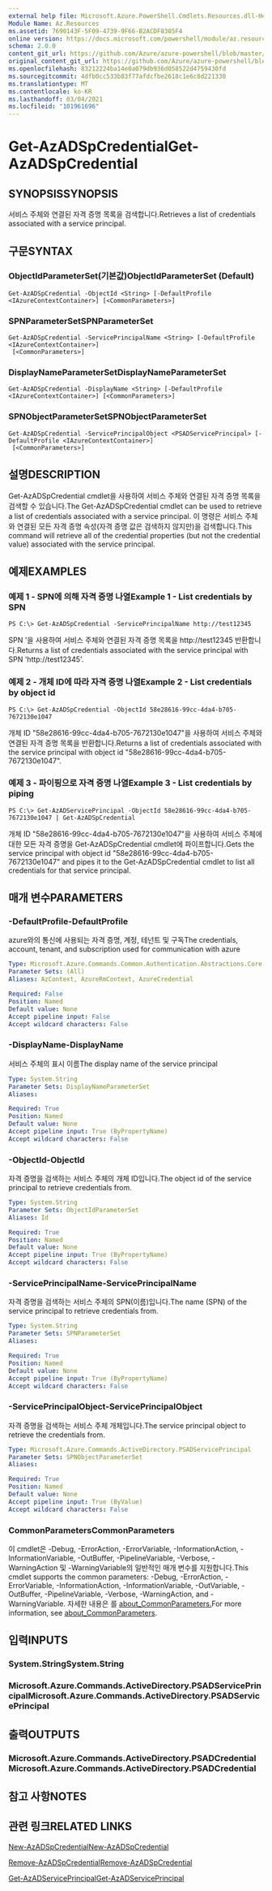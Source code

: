 ```yaml
---
external help file: Microsoft.Azure.PowerShell.Cmdlets.Resources.dll-Help.xml
Module Name: Az.Resources
ms.assetid: 7690143F-5F09-4739-9F66-B2ACDF8305F4
online version: https://docs.microsoft.com/powershell/module/az.resources/get-azadspcredential
schema: 2.0.0
content_git_url: https://github.com/Azure/azure-powershell/blob/master/src/Resources/Resources/help/Get-AzADSpCredential.md
original_content_git_url: https://github.com/Azure/azure-powershell/blob/master/src/Resources/Resources/help/Get-AzADSpCredential.md
ms.openlocfilehash: 83212224ba14e0a079db936d058522d4759430fd
ms.sourcegitcommit: 4dfb0cc533b83f77afdcfbe2618c1e6c8d221330
ms.translationtype: MT
ms.contentlocale: ko-KR
ms.lasthandoff: 03/04/2021
ms.locfileid: "101961696"
---
```

# <span data-ttu-id="8a14c-101">Get-AzADSpCredential</span><span class="sxs-lookup"><span data-stu-id="8a14c-101">Get-AzADSpCredential</span></span>

## <span data-ttu-id="8a14c-102">SYNOPSIS</span><span class="sxs-lookup"><span data-stu-id="8a14c-102">SYNOPSIS</span></span>
<span data-ttu-id="8a14c-103">서비스 주체와 연결된 자격 증명 목록을 검색합니다.</span><span class="sxs-lookup"><span data-stu-id="8a14c-103">Retrieves a list of credentials associated with a service principal.</span></span>

## <span data-ttu-id="8a14c-104">구문</span><span class="sxs-lookup"><span data-stu-id="8a14c-104">SYNTAX</span></span>

### <span data-ttu-id="8a14c-105">ObjectIdParameterSet(기본값)</span><span class="sxs-lookup"><span data-stu-id="8a14c-105">ObjectIdParameterSet (Default)</span></span>
```
Get-AzADSpCredential -ObjectId <String> [-DefaultProfile <IAzureContextContainer>] [<CommonParameters>]
```

### <span data-ttu-id="8a14c-106">SPNParameterSet</span><span class="sxs-lookup"><span data-stu-id="8a14c-106">SPNParameterSet</span></span>
```
Get-AzADSpCredential -ServicePrincipalName <String> [-DefaultProfile <IAzureContextContainer>]
 [<CommonParameters>]
```

### <span data-ttu-id="8a14c-107">DisplayNameParameterSet</span><span class="sxs-lookup"><span data-stu-id="8a14c-107">DisplayNameParameterSet</span></span>
```
Get-AzADSpCredential -DisplayName <String> [-DefaultProfile <IAzureContextContainer>] [<CommonParameters>]
```

### <span data-ttu-id="8a14c-108">SPNObjectParameterSet</span><span class="sxs-lookup"><span data-stu-id="8a14c-108">SPNObjectParameterSet</span></span>
```
Get-AzADSpCredential -ServicePrincipalObject <PSADServicePrincipal> [-DefaultProfile <IAzureContextContainer>]
 [<CommonParameters>]
```

## <span data-ttu-id="8a14c-109">설명</span><span class="sxs-lookup"><span data-stu-id="8a14c-109">DESCRIPTION</span></span>
<span data-ttu-id="8a14c-110">Get-AzADSpCredential cmdlet을 사용하여 서비스 주체와 연결된 자격 증명 목록을 검색할 수 있습니다.</span><span class="sxs-lookup"><span data-stu-id="8a14c-110">The Get-AzADSpCredential cmdlet can be used to retrieve a list of credentials associated with a service principal.</span></span>
<span data-ttu-id="8a14c-111">이 명령은 서비스 주체와 연결된 모든 자격 증명 속성(자격 증명 값은 검색하지 않지만)을 검색합니다.</span><span class="sxs-lookup"><span data-stu-id="8a14c-111">This command will retrieve all of the credential properties (but not the credential value) associated with the service principal.</span></span>

## <span data-ttu-id="8a14c-112">예제</span><span class="sxs-lookup"><span data-stu-id="8a14c-112">EXAMPLES</span></span>

### <span data-ttu-id="8a14c-113">예제 1 - SPN에 의해 자격 증명 나열</span><span class="sxs-lookup"><span data-stu-id="8a14c-113">Example 1 - List credentials by SPN</span></span>

```
PS C:\> Get-AzADSpCredential -ServicePrincipalName http://test12345
```

<span data-ttu-id="8a14c-114">SPN '을 사용하여 서비스 주체와 연결된 자격 증명 목록을 http://test12345 반환합니다.</span><span class="sxs-lookup"><span data-stu-id="8a14c-114">Returns a list of credentials associated with the service principal with SPN 'http://test12345'.</span></span>

### <span data-ttu-id="8a14c-115">예제 2 - 개체 ID에 따라 자격 증명 나열</span><span class="sxs-lookup"><span data-stu-id="8a14c-115">Example 2 - List credentials by object id</span></span>

```
PS C:\> Get-AzADSpCredential -ObjectId 58e28616-99cc-4da4-b705-7672130e1047
```

<span data-ttu-id="8a14c-116">개체 ID "58e28616-99cc-4da4-b705-7672130e1047"을 사용하여 서비스 주체와 연결된 자격 증명 목록을 반환합니다.</span><span class="sxs-lookup"><span data-stu-id="8a14c-116">Returns a list of credentials associated with the service principal with object id "58e28616-99cc-4da4-b705-7672130e1047".</span></span>

### <span data-ttu-id="8a14c-117">예제 3 - 파이핑으로 자격 증명 나열</span><span class="sxs-lookup"><span data-stu-id="8a14c-117">Example 3 - List credentials by piping</span></span>

```
PS C:\> Get-AzADServicePrincipal -ObjectId 58e28616-99cc-4da4-b705-7672130e1047 | Get-AzADSpCredential
```

<span data-ttu-id="8a14c-118">개체 ID "58e28616-99cc-4da4-b705-7672130e1047"을 사용하여 서비스 주체에 대한 모든 자격 증명을 Get-AzADSpCredential cmdlet에 파이프합니다.</span><span class="sxs-lookup"><span data-stu-id="8a14c-118">Gets the service principal with object id "58e28616-99cc-4da4-b705-7672130e1047" and pipes it to the Get-AzADSpCredential cmdlet to list all credentials for that service principal.</span></span>

## <span data-ttu-id="8a14c-119">매개 변수</span><span class="sxs-lookup"><span data-stu-id="8a14c-119">PARAMETERS</span></span>

### <span data-ttu-id="8a14c-120">-DefaultProfile</span><span class="sxs-lookup"><span data-stu-id="8a14c-120">-DefaultProfile</span></span>
<span data-ttu-id="8a14c-121">azure와의 통신에 사용되는 자격 증명, 계정, 테넌트 및 구독</span><span class="sxs-lookup"><span data-stu-id="8a14c-121">The credentials, account, tenant, and subscription used for communication with azure</span></span>

```yaml
Type: Microsoft.Azure.Commands.Common.Authentication.Abstractions.Core.IAzureContextContainer
Parameter Sets: (All)
Aliases: AzContext, AzureRmContext, AzureCredential

Required: False
Position: Named
Default value: None
Accept pipeline input: False
Accept wildcard characters: False
```

### <span data-ttu-id="8a14c-122">-DisplayName</span><span class="sxs-lookup"><span data-stu-id="8a14c-122">-DisplayName</span></span>
<span data-ttu-id="8a14c-123">서비스 주체의 표시 이름</span><span class="sxs-lookup"><span data-stu-id="8a14c-123">The display name of the service principal</span></span>

```yaml
Type: System.String
Parameter Sets: DisplayNameParameterSet
Aliases:

Required: True
Position: Named
Default value: None
Accept pipeline input: True (ByPropertyName)
Accept wildcard characters: False
```

### <span data-ttu-id="8a14c-124">-ObjectId</span><span class="sxs-lookup"><span data-stu-id="8a14c-124">-ObjectId</span></span>
<span data-ttu-id="8a14c-125">자격 증명을 검색하는 서비스 주체의 개체 ID입니다.</span><span class="sxs-lookup"><span data-stu-id="8a14c-125">The object id of the service principal to retrieve credentials from.</span></span>

```yaml
Type: System.String
Parameter Sets: ObjectIdParameterSet
Aliases: Id

Required: True
Position: Named
Default value: None
Accept pipeline input: True (ByPropertyName)
Accept wildcard characters: False
```

### <span data-ttu-id="8a14c-126">-ServicePrincipalName</span><span class="sxs-lookup"><span data-stu-id="8a14c-126">-ServicePrincipalName</span></span>
<span data-ttu-id="8a14c-127">자격 증명을 검색하는 서비스 주체의 SPN(이름)입니다.</span><span class="sxs-lookup"><span data-stu-id="8a14c-127">The name (SPN) of the service principal to retrieve credentials from.</span></span>

```yaml
Type: System.String
Parameter Sets: SPNParameterSet
Aliases:

Required: True
Position: Named
Default value: None
Accept pipeline input: True (ByPropertyName)
Accept wildcard characters: False
```

### <span data-ttu-id="8a14c-128">-ServicePrincipalObject</span><span class="sxs-lookup"><span data-stu-id="8a14c-128">-ServicePrincipalObject</span></span>
<span data-ttu-id="8a14c-129">자격 증명을 검색하는 서비스 주체 개체입니다.</span><span class="sxs-lookup"><span data-stu-id="8a14c-129">The service principal object to retrieve the credentials from.</span></span>

```yaml
Type: Microsoft.Azure.Commands.ActiveDirectory.PSADServicePrincipal
Parameter Sets: SPNObjectParameterSet
Aliases:

Required: True
Position: Named
Default value: None
Accept pipeline input: True (ByValue)
Accept wildcard characters: False
```

### <span data-ttu-id="8a14c-130">CommonParameters</span><span class="sxs-lookup"><span data-stu-id="8a14c-130">CommonParameters</span></span>
<span data-ttu-id="8a14c-131">이 cmdlet은 -Debug, -ErrorAction, -ErrorVariable, -InformationAction, -InformationVariable, -OutBuffer, -PipelineVariable, -Verbose, -WarningAction 및 -WarningVariable의 일반적인 매개 변수를 지원합니다.</span><span class="sxs-lookup"><span data-stu-id="8a14c-131">This cmdlet supports the common parameters: -Debug, -ErrorAction, -ErrorVariable, -InformationAction, -InformationVariable, -OutVariable, -OutBuffer, -PipelineVariable, -Verbose, -WarningAction, and -WarningVariable.</span></span> <span data-ttu-id="8a14c-132">자세한 내용은 를 [about_CommonParameters.](http://go.microsoft.com/fwlink/?LinkID=113216)</span><span class="sxs-lookup"><span data-stu-id="8a14c-132">For more information, see [about_CommonParameters](http://go.microsoft.com/fwlink/?LinkID=113216).</span></span>

## <span data-ttu-id="8a14c-133">입력</span><span class="sxs-lookup"><span data-stu-id="8a14c-133">INPUTS</span></span>

### <span data-ttu-id="8a14c-134">System.String</span><span class="sxs-lookup"><span data-stu-id="8a14c-134">System.String</span></span>

### <span data-ttu-id="8a14c-135">Microsoft.Azure.Commands.ActiveDirectory.PSADServicePrincipal</span><span class="sxs-lookup"><span data-stu-id="8a14c-135">Microsoft.Azure.Commands.ActiveDirectory.PSADServicePrincipal</span></span>

## <span data-ttu-id="8a14c-136">출력</span><span class="sxs-lookup"><span data-stu-id="8a14c-136">OUTPUTS</span></span>

### <span data-ttu-id="8a14c-137">Microsoft.Azure.Commands.ActiveDirectory.PSADCredential</span><span class="sxs-lookup"><span data-stu-id="8a14c-137">Microsoft.Azure.Commands.ActiveDirectory.PSADCredential</span></span>

## <span data-ttu-id="8a14c-138">참고 사항</span><span class="sxs-lookup"><span data-stu-id="8a14c-138">NOTES</span></span>

## <span data-ttu-id="8a14c-139">관련 링크</span><span class="sxs-lookup"><span data-stu-id="8a14c-139">RELATED LINKS</span></span>

[<span data-ttu-id="8a14c-140">New-AzADSpCredential</span><span class="sxs-lookup"><span data-stu-id="8a14c-140">New-AzADSpCredential</span></span>](./New-AzADSpCredential.md)

[<span data-ttu-id="8a14c-141">Remove-AzADSpCredential</span><span class="sxs-lookup"><span data-stu-id="8a14c-141">Remove-AzADSpCredential</span></span>](./Remove-AzADSpCredential.md)

[<span data-ttu-id="8a14c-142">Get-AzADServicePrincipal</span><span class="sxs-lookup"><span data-stu-id="8a14c-142">Get-AzADServicePrincipal</span></span>](./Get-AzADServicePrincipal.md)

